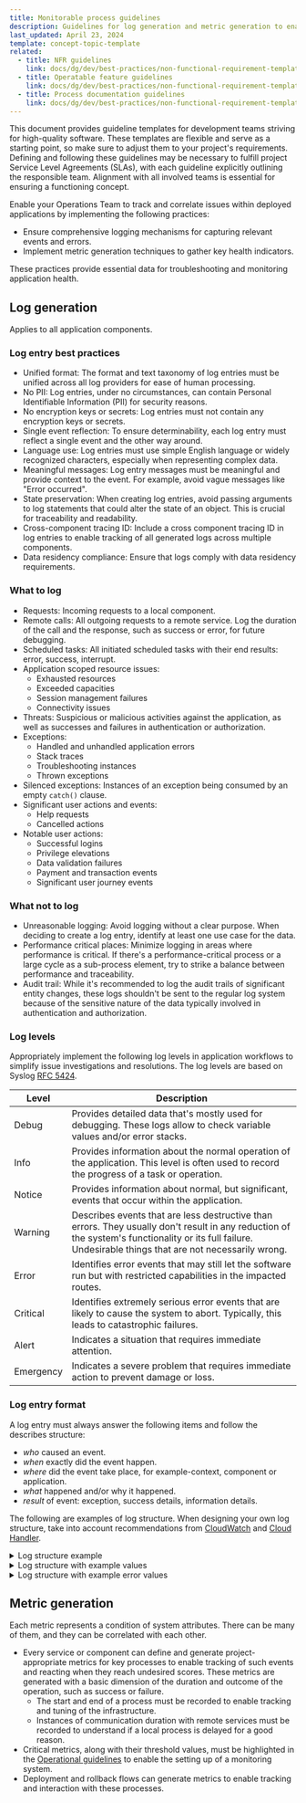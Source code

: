 ```yaml
---
title: Monitorable process guidelines
description: Guidelines for log generation and metric generation to enable Operations Teams to track and correlate issues in operated and deployed applications.
last_updated: April 23, 2024
template: concept-topic-template
related:
  - title: NFR guidelines
    link: docs/dg/dev/best-practices/non-functional-requirement-templates/operational-and-deployment-guidelines.html
  - title: Operatable feature guidelines
    link: docs/dg/dev/best-practices/non-functional-requirement-templates/operatable-feature-guidelines.html
  - title: Process documentation guidelines
    link: docs/dg/dev/best-practices/non-functional-requirement-templates/process-documentation-guidelines.html
---
```


This document provides guideline templates for development teams striving for high-quality software. These templates are flexible and serve as a starting point, so make sure to adjust them to your project's requirements. Defining and following these guidelines may be necessary to fulfill project Service Level Agreements (SLAs), with each guideline explicitly outlining the responsible team. Alignment with all involved teams is essential for ensuring a functioning concept.


Enable your Operations Team to track and correlate issues within deployed applications by implementing the following practices:
- Ensure comprehensive logging mechanisms for capturing relevant events and errors.
- Implement metric generation techniques to gather key health indicators.

These practices provide essential data for troubleshooting and monitoring application health.

## Log generation

Applies to all application components.

### Log entry best practices

- Unified format: The format and text taxonomy of log entries must be unified across all log providers for ease of human processing.
- No PII: Log entries, under no circumstances, can contain Personal Identifiable Information (PII) for security reasons.
- No encryption keys or secrets: Log entries must not contain any encryption keys or secrets.
- Single event reflection: To ensure determinability, each log entry must reflect a single event and the other way around.
- Language use: Log entries must use simple English language or widely recognized characters, especially when representing complex data.
- Meaningful messages: Log entry messages must be meaningful and provide context to the event. For example, avoid vague messages like "Error occurred".
- State preservation: When creating log entries, avoid passing arguments to log statements that could alter the state of an object. This is crucial for traceability and readability.
- Cross-component tracing ID: Include a cross component tracing ID in log entries to enable tracking of all generated logs across multiple components.
- Data residency compliance: Ensure that logs comply with data residency requirements.

### What to log

- Requests: Incoming requests to a local component.
- Remote calls: All outgoing requests to a remote service. Log the duration of the call and the response, such as success or error, for future debugging.
- Scheduled tasks: All initiated scheduled tasks with their end results: error, success, interrupt.
- Application scoped resource issues:
  - Exhausted resources
  - Exceeded capacities
  - Session management failures
  - Connectivity issues
- Threats: Suspicious or malicious activities against the application, as well as successes and failures in authentication or authorization.
- Exceptions:
  - Handled and unhandled application errors
  - Stack traces
  - Troubleshooting instances
  - Thrown exceptions
- Silenced exceptions: Instances of an exception being consumed by an empty `catch()` clause.
- Significant user actions and events:
  - Help requests
  - Cancelled actions
- Notable user actions:
  - Successful logins
  - Privilege elevations
  - Data validation failures
  - Payment and transaction events
  - Significant user journey events

### What not to log

- Unreasonable logging: Avoid logging without a clear purpose. When deciding to create a log entry, identify at least one use case for the data.
- Performance critical places: Minimize logging in areas where performance is critical. If there's a performance-critical process or a large cycle as a sub-process element, try to strike a balance between performance and traceability.
- Audit trail: While it's recommended to log the audit trails of significant entity changes, these logs shouldn't be sent to the regular log system because of the sensitive nature of the data typically involved in authentication and authorization.

### Log levels

Appropriately implement the following log levels in application workflows to simplify issue investigations and resolutions. The log levels are based on Syslog [RFC 5424](https://datatracker.ietf.org/doc/html/rfc5424).

| Level | Description |
|-------|-------------|
| Debug | Provides detailed data that's mostly used for debugging. These logs allow to check variable values and/or error stacks. |
| Info |  Provides information about the normal operation of the application. This level is often used to record the progress of a task or operation. |
| Notice | Provides information about normal, but significant, events that occur within the application. |
| Warning | Describes events that are less destructive than errors. They usually don't result in any reduction of the system's functionality or its full failure. Undesirable things that are not necessarily wrong. |
| Error | Identifies error events that may still let the software run but with restricted capabilities in the impacted routes. |
| Critical | Identifies extremely serious error events that are likely to cause the system to abort. Typically, this leads to catastrophic failures. |
| Alert | Indicates a situation that requires immediate attention. |
| Emergency | Indicates a severe problem that requires immediate action to prevent damage or loss. |

### Log entry format

A log entry must always answer the following items and follow the describes structure:
- *who* caused an event.
- *when* exactly did the event happen.
- *where* did the event take place, for example-context, component or application.
- *what* happened and/or why it happened.
- *result* of event: exception, success details, information details.

The following are examples of log structure. When designing your own log structure, take into account recommendations from [CloudWatch](https://docs.aws.amazon.com/AmazonCloudWatch/latest/monitoring/CloudWatch-metric-streams-formats-json.html) and  [Cloud Handler](https://github.com/maxbanton/cwh).

<details>
  <summary>Log structure example</summary>

```JSON
{
  "actor": {
      "actorId": "end-user-1",
      "sessionId": "end-user-1-session-27",
      "transactionId": "end-to-end-transaction-555",
      "parentTransactionId": "end-to-end-transaction-554",
  },
  "service": {
    "host": "ip-11-111-1-111.eu-central-1.compute.internal",
    "componentType": "GLUE",
    "component": "StorefrontApi",
    "activityId": "address-search-suggestions",
  },
  "@timestamp": "2022-08-01T18:20:22.602934+00:00",
  "message":"StorefrontAPI : GET : v2/stores/delivery : start",
  "messageId":"unique-message-id",
  "level": 0,
  "levelCode": 0,
  "extra" : {
     "exception": {...}
     "environment": {
            "application": "",
            "environment": "",
            "store": "",
            "codeBucket": "",
            "locale": ""
     },
     "server": {
            "url": "",
            "isHttps": true,
            "hostname": "",
            "requestMethod": "",
            "referer": null       
     },
    "request": {
            "requestId": "",
            "type": "",
            "requestParams": {}
    },
    "externalRequest" : {
      "externalDuration":"0",
      "externalResponseCode": "remote-service-unique-answer-code"
    },
}
```

</details>

<details>
  <summary>Log structure with example values</summary>

```JSON
{
    "@timestamp": "2022-08-01T18:20:22.602934+00:00",
    "@version": 1,
    "host": "ip-10-105-6-175.eu-central-1.compute.internal",
    "message": "StorefrontAPI : Request : v2/stores/delivery",
    "type": "GLUE",
    "channel": "Glue",
    "level": "INFO",
    "monolog_level": 200,
    "extra": {
        "environment": {
            "application": "GLUE",
            "environment": "docker.dev",
            "store": null,
            "codeBucket": "US",
            "locale": "en_US"
        },
        "server": {
            "url": "https://api.com/v1/action-name?param1=abc",
            "is_https": true,
            "hostname": "api.com",
            "user_agent": "cypress/test-automation",
            "user_ip": "35.205.30.220",
            "request_method": "GET",
            "referer": null
        },
        "request": {
            "requestId": "3c1f60f1",
            "type": "WEB",
            "request_params": {
                "currency": "USD",
                "service_type": "delivery",
                "zip_code": "32773-5600",
                "address": "3707 S Orlando Dr"
            }
        }
    },
    "context": {
        "payload": {
            "find_by": []
        }
    }
}
```

</details>


<details>
  <summary>Log structure with example error values</summary>

```JSON
{
  "@timestamp": "2021-08-19T14:54:23.447685+00:00",
  "@version": 1,
  "host": "localhost",
  "message": "Exception - Sniffer run was not successful: Unknown error in \"/.../vendor/spryker/development/src/Spryker/Zed/Development/Business/ArchitectureSniffer/ArchitectureSniffer.php::165\"",
  "type": "ZED",
  "channel": "Zed",
  "level": "CRITICAL",
  "monolog_level": 500,
  "extra": {
    "environment": {
      "application": "ZED",
      "environment": "development",
      "store": "US",
      "codeBucket": "US",
      "locale": "en_US"
    },
    "server": {
      "url": "http://:/",
      "is_https": false,
      "hostname": "",
      "user_agent": null,
      "user_ip": null,
      "request_method": "cli",
      "referer": null
    },
    "request": {
      "requestId": "ad26d9e1",
      "type": "CLI",
      "request_params": []
    }
  },
  "context": {
    "exception": {
      "class": "Exception",
      "message": "Sniffer run was not successful: Unknown error",
      "code": 0,
      "file": "/.../vendor/spryker/development/src/Spryker/Zed/Development/Business/ArchitectureSniffer/ArchitectureSniffer.php:165",
      "trace": [
        "/.../vendor/spryker/development/src/Spryker/Zed/Development/Business/ArchitectureSniffer/ArchitectureSniffer.php:117",
        "/.../vendor/spryker/development/src/Spryker/Zed/Development/Business/DevelopmentFacade.php:484",
        "/.../vendor/spryker/development/src/Spryker/Zed/Development/Communication/Console/CodeArchitectureSnifferConsole.php:286",
        "/.../vendor/spryker/development/src/Spryker/Zed/Development/Communication/Console/CodeArchitectureSnifferConsole.php:93",
        "/.../vendor/symfony/console/Command/Command.php:258",
        "/.../vendor/symfony/console/Application.php:938",
        "/.../vendor/symfony/console/Application.php:266",
        "/.../vendor/spryker/console/src/Spryker/Zed/Console/Communication/Bootstrap/ConsoleBootstrap.php:111",
        "/.../vendor/symfony/console/Application.php:142",
        "/.../vendor/spryker/console/bin/console:27"      
      ]
    }
  }
}
```

</details>

## Metric generation

Each metric represents a condition of system attributes. There can be many of them, and they can be correlated with each other.

- Every service or component can define and generate project-appropriate metrics for key processes to enable tracking of such events and reacting when they reach undesired scores. These metrics are generated with a basic dimension of the duration and outcome of the operation, such as success or failure.
  - The start and end of a process must be recorded to enable tracking and tuning of the infrastructure.
  - Instances of communication duration with remote services must be recorded to understand if a local process is delayed for a good reason.
- Critical metrics, along with their threshold values, must be highlighted in the [Operational guidelines](/docs/dg/dev/best-practices/non-functional-requirement-templates/process-documentation-guidelines.html#operational-guidelines) to enable the setting up of a monitoring system.
- Deployment and rollback flows can generate metrics to enable tracking and interaction with these processes.
